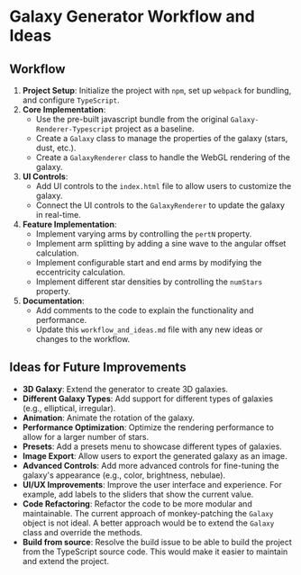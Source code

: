 # Galaxy Generator Workflow and Ideas

## Workflow

1.  **Project Setup**: Initialize the project with `npm`, set up `webpack` for bundling, and configure `TypeScript`.
2.  **Core Implementation**:
    *   Use the pre-built javascript bundle from the original `Galaxy-Renderer-Typescript` project as a baseline.
    *   Create a `Galaxy` class to manage the properties of the galaxy (stars, dust, etc.).
    *   Create a `GalaxyRenderer` class to handle the WebGL rendering of the galaxy.
3.  **UI Controls**:
    *   Add UI controls to the `index.html` file to allow users to customize the galaxy.
    *   Connect the UI controls to the `GalaxyRenderer` to update the galaxy in real-time.
4.  **Feature Implementation**:
    *   Implement varying arms by controlling the `pertN` property.
    *   Implement arm splitting by adding a sine wave to the angular offset calculation.
    *   Implement configurable start and end arms by modifying the eccentricity calculation.
    *   Implement different star densities by controlling the `numStars` property.
5.  **Documentation**:
    *   Add comments to the code to explain the functionality and performance.
    *   Update this `workflow_and_ideas.md` file with any new ideas or changes to the workflow.

## Ideas for Future Improvements

*   **3D Galaxy**: Extend the generator to create 3D galaxies.
*   **Different Galaxy Types**: Add support for different types of galaxies (e.g., elliptical, irregular).
*   **Animation**: Animate the rotation of the galaxy.
*   **Performance Optimization**: Optimize the rendering performance to allow for a larger number of stars.
*   **Presets**: Add a presets menu to showcase different types of galaxies.
*   **Image Export**: Allow users to export the generated galaxy as an image.
*   **Advanced Controls**: Add more advanced controls for fine-tuning the galaxy's appearance (e.g., color, brightness, nebulae).
*   **UI/UX Improvements**: Improve the user interface and experience. For example, add labels to the sliders that show the current value.
*   **Code Refactoring**: Refactor the code to be more modular and maintainable. The current approach of monkey-patching the `Galaxy` object is not ideal. A better approach would be to extend the `Galaxy` class and override the methods.
*   **Build from source**: Resolve the build issue to be able to build the project from the TypeScript source code. This would make it easier to maintain and extend the project.
